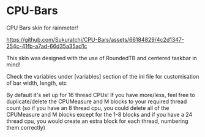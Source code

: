 # CPU-Bars
CPU Bars skin for rainmeter!

https://github.com/Sukuratchi/CPU-Bars/assets/66184829/4c2d1347-254c-41fb-a7ad-66d35a35ad1c

This skin was designed with the use of RoundedTB and centered taskbar in mind!

Check the variables under [variables] section of the ini file for customisation of bar width, length, etc

By default it's set up for 16 thread CPUs! If you have more/less, feel free to duplicate/delete the CPUMeasure and M blocks to your required thread count
(so if you have an 8 thread cpu, you could delete all of the CPUMeasure and M blocks except for the 1-8 blocks and if you have a 24 thread cpu, you would create an extra block for each thread, numbering them correctly)
